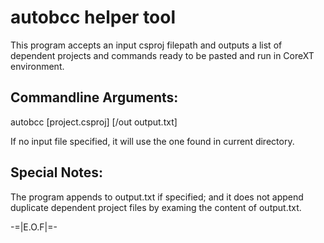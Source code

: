 # autobcc helper tool

This program accepts an input csproj filepath and outputs a list of dependent
projects and commands ready to be pasted and run in CoreXT environment.

## Commandline Arguments:

autobcc [project.csproj] [/out output.txt]

If no input file specified, it will use the one found in current directory.

## Special Notes:

The program appends to output.txt if specified; and it does not append duplicate
dependent project files by examing the content of output.txt.

-=|E.O.F|=-
